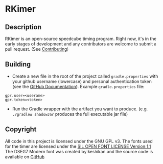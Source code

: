 # RKimer

## Description

RKimer is an open-source speedcube timing program.
Right now, it's in the early stages of development and any contributors are welcome
to submit a pull request. (See [Contributing](CONTRIBUTING.md))

## Building

- Create a new file in the root of the project called `gradle.properties` 
with your github username (lowercase) and personal authentication token (see the
[GitHub Documentation](https://docs.github.com/en/authentication/keeping-your-account-and-data-secure/creating-a-personal-access-token)).
Example `gradle.properties` file:
```
gpr.user=<userame>
gpr.token=<token>
```
- Run the Gradle wrapper with the artifact you want to produce. 
(e.g. `./gradlew shadowJar` produces the full executable jar file)

## Copyright

All code in this project is licensed under the GNU GPL v3.
The fonts used for the timer are licensed under the 
[SIL OPEN FONT LICENSE Version 1.1](http://scripts.sil.org/OFL)
The DSEG7 Modern font was created by keshikan and the source code is available on 
[GitHub](https://github.com/keshikan/DSEG)